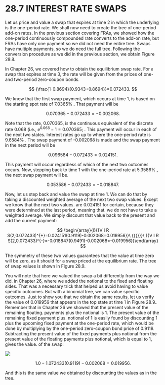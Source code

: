 # 28.7 INTEREST RATE SWAPS

Let us price and value a swap that expires at time 2 in which the underlying is the one-period rate. We shall now need to create the tree of one-period add-on rates. In the previous section covering FRAs, we showed how the one-period continuously compounded rate converts to the add-on rate, but FRAs have only one payment so we did not need the entire tree. Swaps have multiple payments, so we do need the full tree. Following the conversion procedure as we did in the previous section, we obtain Figure 28.8.

In Chapter 26, we covered how to obtain the equilibrium swap rate. For a swap that expires at time 3, the rate will be given from the prices of one- and two-period zero-coupon bonds.

$$
{\frac{1-0.8694}{0.9343+0.8694}}=0.072433.
$$

We know that the first swap payment, which occurs at time 1, is based on the starting spot rate of $7.0365\%$ . That payment will be

$$
0.070365-0.072433=-0.002068.
$$

Note that the rate, 0.070365, is the continuous equivalent of the discrete rate 0.068 (i.e., $e^{0.068}-1=0.070365;$ . This payment will occur in each of the next two states. Interest rates go up to where the one-period rate is $9.6584\%$ . The swap payment of -0.002068 is made and the swap payment in the next period will be

$$
0.096584-0.072433=0.024151.
$$

This payment will occur regardless of which of the next two outcomes occurs. Now, stepping back to time 1 with the one-period rate at $5.3586\%$ , the next swap payment will be.

$$
0.053586-0.072433=-0.018847.
$$

Now, let us step back and value the swap at time 1. We can do that by taking a discounted weighted average of the next two swap values. Except we know that the next two values. are 0.024151 for certain, because they were determined at the last period, meaning that. we do not have to take a weighted average. We simply discount that value back to the present and add the current payment:

$$
\begin{array}{l}{{V I R S(2,0.072433)^{+}=0.024151(0.9119)-0.002068=0.019956}}\ {{{}}}\ {{V I R S(2,0.072433)^{-}=-0.018847(0.9491)-0.002068=-0.019956}}\end{array}
$$

The symmetry of these two values guarantees that the value at time zero will be zero, as it should for a swap priced at the equilibrium rate. The tree of swap values is shown in Figure 28.9.

You will note that here we valued the swap a bit differently from the way we did. in Chapter 26, where we added the notional to the fixed and floating sides. That was a necessary trick that helped us avoid having to value specific outcomes. But with a binomial tree, we can value specific outcomes. Just to show you that we obtain the same results, let us verify the value of 0.019956 that appears in the top state at time 1 in Figure 28.9.. Remember that in Chapter 26 we showed that the present value of the remaining floating. payments plus the notional is 1. The present value of the remaining fixed payment plus. notional of 1 is easily found by discounting 1 plus the upcoming fixed payment at the one-period rate, which would be done by multiplying by the one-period zero-coupon bond price of 0.9119. Subtracting the present value of the fixed payments plus notional from the present value of the floating payments plus notional, which is equal to 1, gives the value. of the swap:

![](images/cb59043ce3f425900ca0820f80db0fd87eea20173ccd93fbb658e6de92de3fab.jpg)

$$
1.0-1.072433(0.9119)-0.002068=0.019956.
$$

And this is the same value we obtained by discounting the values as in the tree.

